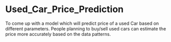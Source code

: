 # Used_Car_Price_Prediction
To come up with a model which will predict price of a used Car based on different parameters. 
People planning to buy/sell used cars can estimate the price more accurately based on the data patterns.

